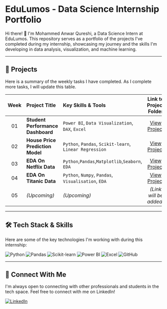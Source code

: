 # EduLumos - Data Science Internship Portfolio

Hi there! 👋 I'm Mohammed Anwar Qureshi, a Data Science Intern at EduLumos. This repository serves as a portfolio of the projects I've completed during my internship, showcasing my journey and the skills I'm developing in data analysis, visualization, and machine learning.

---

## 📂 Projects

Here is a summary of the weekly tasks I have completed. As I complete more tasks, I will update this table.

| Week | Project Title | Key Skills & Tools | Link to Project Folder |
|:---:|:---|:---|:---:|
| 01 | **Student Performance Dashboard** | `Power BI`, `Data Visualization`, `DAX`, `Excel` | [View Project](./Week1_Student_Dashboard/) |
| 02 | **House Price Prediction Model** | `Python`, `Pandas`, `Scikit-learn`, `Linear Regression` | [View Project](./Week2_House_Price_Prediction/) |
| 03 | **EDA On Netflix Data**  |  `Python`,`Pandas`,`Matplotlib`,`Seaborn`, `EDA`  | [View Project](./Week3_Netflix_EDA/) |
| 04 | **EDA On Titanic Data**  | `Python`, `Numpy`, `Pandas`, `Visualisation`, `EDA`  | [View Project](./Week4_Titanic_EDA/) |
| 05 | *(Upcoming)* | *(Upcoming)* | *(Link will be added)* |

---

## 🛠️ Tech Stack & Skills

Here are some of the key technologies I'm working with during this internship:

![Python](https://img.shields.io/badge/Python-3776AB?style=for-the-badge&logo=python&logoColor=white)
![Pandas](https://img.shields.io/badge/Pandas-150458?style=for-the-badge&logo=pandas&logoColor=white)
![Scikit-learn](https://img.shields.io/badge/scikit--learn-%23F7931E.svg?style=for-the-badge&logo=scikit-learn&logoColor=white)
![Power BI](https://img.shields.io/badge/Power%20BI-F2C811?style=for-the-badge&logo=powerbi&logoColor=black)
![Excel](https://img.shields.io/badge/Microsoft_Excel-217346?style=for-the-badge&logo=microsoft-excel&logoColor=white)
![GitHub](https://img.shields.io/badge/GitHub-181717?style=for-the-badge&logo=github&logoColor=white)

---

## 🔗 Connect With Me

I'm always open to connecting with other professionals and students in the tech space. Feel free to connect with me on LinkedIn!

[![LinkedIn](https://img.shields.io/badge/LinkedIn-0A66C2?style=for-the-badge&logo=linkedin&logoColor=white)](https://www.linkedin.com/in/mohammed-anwar-qureshi-684598321/)


